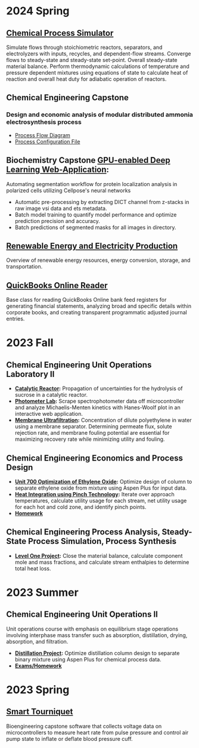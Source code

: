 # 2024 Spring

## [Chemical Process Simulator](https://github.com/hunterviolette/24spring/tree/main/che_capstone)
Simulate flows through stoichiometric reactors, separators, and electrolyzers with inputs, recycles, 
and dependent-flow streams. Converge flows to steady-state and steady-state set-point. Overall 
steady-state material balance. Perform thermodynamic calculations of temperature and pressure dependent 
mixtures using equations of state to calculate heat of reaction and overall heat duty for adiabatic 
operation of reactors.

## Chemical Engineering Capstone
### Design and economic analysis of modular distributed ammonia electrosynthesis process
- [Process Flow Diagram](https://github.com/hunterviolette/24spring/blob/main/che_capstone/assets/pfd.png)
- [Process Configuration File](https://github.com/hunterviolette/24spring/blob/main/che_capstone/cfg.json)

## Biochemistry Capstone [GPU-enabled Deep Learning Web-Application](https://github.com/hunterviolette/24spring/tree/Kelley-lab):
Automating segmentation workflow for protein localization analysis in polarized cells utilizing Cellpose's neural networks
- Automatic pre-processing by extracting DICT channel from z-stacks in raw image vsi data and ets metadata. 
- Batch model training to quantify model performance and optimize prediction precision and 
accuracy. 
- Batch predictions of segmented masks for all images in directory.

## [Renewable Energy and Electricity Production](https://github.com/hunterviolette/24spring/tree/main/eet460)
Overview of renewable energy resources, energy conversion, storage, and transportation.

## [QuickBooks Online Reader](https://github.com/hunterviolette/QBO-Reader)
Base class for reading QuickBooks Online bank feed registers for generating financial statements, 
analyzing broad and specific details within corporate books, and creating transparent programmatic 
adjusted journal entries.

# 2023 Fall

## Chemical Engineering Unit Operations Laboratory II
- **[Catalytic Reactor](https://github.com/hunterviolette/23fall/tree/main/363/catalytic_reactor):** Propagation of uncertainties for the hydrolysis of sucrose in a catalytic reactor.
- **[Photometer Lab](https://github.com/hunterviolette/23fall/tree/photo_lab):** Scrape spectrophotometer data off microcontroller and analyze Michaelis-Menten kinetics with Hanes-Woolf plot in an interactive web application.
- **[Membrane Ultrafiltration](https://github.com/hunterviolette/23fall/tree/main/363/membrane_ultrafiltration):** Concentration of dilute polyethylene in water using a membrane separator. Determining permeate flux, solute rejection rate, and membrane fouling potential are essential for maximizing recovery rate while minimizing utility and fouling.

## Chemical Engineering Economics and Process Design
- **[Unit 700 Optimization of Ethylene Oxide](https://github.com/hunterviolette/23fall/tree/main/477/etox_proj):** Optimize design of column to separate ethylene oxide from mixture using Aspen Plus for input data.
- **[Heat Integration using Pinch Technology](https://github.com/hunterviolette/23fall/tree/main/477/pinch_proj):** Iterate over approach temperatures, calculate utility usage for each stream, net utility usage for each hot and cold zone, and identify pinch points.
- **[Homework](https://github.com/hunterviolette/23fall/tree/main/477/scripts)**

## Chemical Engineering Process Analysis, Steady-State Process Simulation, Process Synthesis
- **[Level One Project](https://github.com/hunterviolette/23fall/tree/main/478/LevelOneProj):**  Close the material balance, calculate component mole and mass fractions, and calculate stream enthalpies to determine total heat loss.

# 2023 Summer

## Chemical Engineering Unit Operations II
Unit operations course with emphasis on equilibrium stage operations involving interphase mass transfer 
such as absorption, distillation, drying, absorption, and filtration.
- **[Distillation Project](https://github.com/hunterviolette/CHE362/tree/master/distillation_proj):** Optimize distillation column design to separate binary mixture using Aspen Plus for chemical process data.
- **[Exams/Homework](https://github.com/hunterviolette/CHE362/tree/master/scripts)**


# 2023 Spring

## [Smart Tourniquet](https://github.com/hunterviolette/smart_tourniquet/tree/main)
Bioengineering capstone software that collects voltage data on microcontrollers to measure heart rate from 
pulse pressure and control air pump state to inflate or deflate blood pressure cuff.

